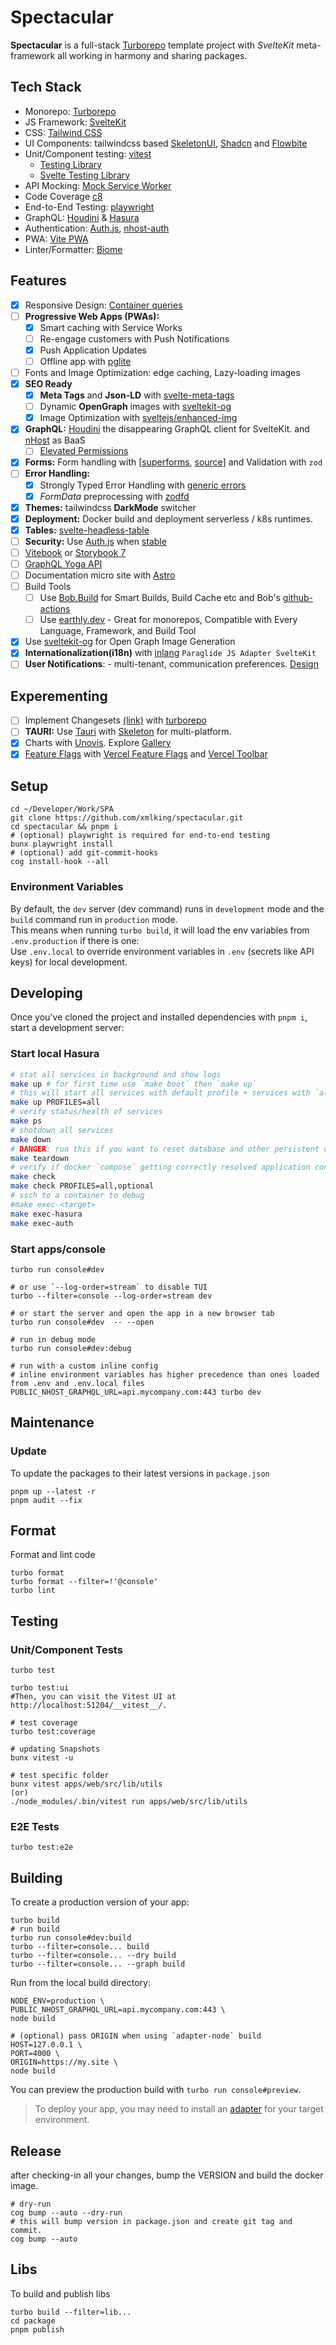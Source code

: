 # Spectacular

**Spectacular** is a full-stack [Turborepo](https://turbo.build/repo/docs/handbook) template project with _SvelteKit_ meta-framework all working in harmony and sharing packages.

## Tech Stack

- Monorepo: [Turborepo](https://turbo.build/repo/docs/handbook)
- JS Framework: [SvelteKit](https://kit.svelte.dev/)
- CSS: [Tailwind CSS](https://tailwindcss.com/)
- UI Components: tailwindcss based [SkeletonUI](https://www.skeleton.dev/), [Shadcn](https://www.shadcn-svelte.com/) and [Flowbite](https://flowbite-svelte.com/)
- Unit/Component testing: [vitest](https://vitest.dev/)
  - [Testing Library](https://testing-library.com/)
  - [Svelte Testing Library](https://github.com/testing-library/svelte-testing-library)
- API Mocking: [Mock Service Worker](https://mswjs.io/)
- Code Coverage [c8](https://c8.io/)
- End-to-End Testing: [playwright](https://playwright.dev/)
- GraphQL: [Houdini](https://www.houdinigraphql.com/) & [Hasura](https://hasura.io/)
- Authentication: [Auth.js](https://authjs.dev/),  [nhost-auth](https://nhost.io/product/auth)
- PWA: [Vite PWA](https://vite-pwa-org.netlify.app/frameworks/sveltekit.html)
- Linter/Formatter: [Biome](https://biomejs.dev/)

## Features

- [x] Responsive Design: [Container queries](https://www.smashingmagazine.com/2021/05/complete-guide-css-container-queries/)
- [ ] **Progressive Web Apps (PWAs):**
  - [x] Smart caching with Service Works
  - [ ] Re-engage customers with Push Notifications
  - [x] Push Application Updates
  - [ ] Offline app with [pglite](https://github.com/electric-sql/pglite)
- [ ] Fonts and Image Optimization: edge caching, Lazy-loading images
- [x] **SEO Ready**
  - [x] **Meta Tags** and **Json-LD** with [svelte-meta-tags](https://github.com/oekazuma/svelte-meta-tags#readme)
  - [ ] Dynamic **OpenGraph** images with [sveltekit-og](https://github.com/etherCorps/sveltekit-og#create-svelte)
  - [x] Image Optimization with [sveltejs/enhanced-img](https://kit.svelte.dev/docs/images)
- [x] **GraphQL:** [Houdini](https://www.houdinigraphql.com/) the disappearing GraphQL client for SvelteKit. and [nHost](https://nhost.io/) as BaaS
  - [ ] [Elevated Permissions](https://nhost.io/blog/elevated-permissions)
- [x] **Forms:** Form handling with [[superforms](https://superforms.vercel.app/), [source](https://github.com/ciscoheat/sveltekit-superforms)] and Validation with `zod`
- [ ] **Error Handling:**
  - [x] Strongly Typed Error Handling with [generic errors](./src/lib/errors#readme)
  - [x] _FormData_ preprocessing with [zodfd](./src/lib/zodfd#readme)
- [x] **Themes:** tailwindcss **DarkMode** switcher
- [x] **Deployment:** Docker build and deployment serverless / k8s runtimes.
- [x] **Tables:** [svelte-headless-table](https://svelte-headless-table.bryanmylee.com/docs/getting-started/overview#what-is-a-headless-ui-library)
- [ ] **Security:** Use [Auth.js](https://authjs.dev/) when [stable](https://vercel.com/blog/announcing-sveltekit-auth)
- [ ] [Vitebook](https://vitebook.dev/introduction/what-is-vitebook.html) or [Storybook 7](https://github.com/storybookjs/storybook/blob/next/code/frameworks/sveltekit/README.md)
- [ ] [GraphQL Yoga API](https://github.com/dotansimha/graphql-yoga/blob/main/examples/sveltekit/src/routes/api/graphql/%2Bserver.ts)
- [ ] Documentation micro site with [Astro](https://github.com/PuruVJ/neodrag/tree/main/docs)
- [ ] Build Tools
  - [ ] Use [Bob.Build](https://bob.build/) for Smart Builds, Build Cache etc and Bob's [github-actions](https://bob.build/docs/ci-recipes/github-actions/)
  - [ ] Use [earthly.dev](https://earthly.dev/) - Great for monorepos, Compatible with Every Language, Framework, and Build Tool
- [x] Use [sveltekit-og](https://github.com/etherCorps/sveltekit-og) for Open Graph Image Generation
- [x] **Internationalization(i18n)** with [inlang](https://inlang.com/c/libraries) `Paraglide JS Adapter SvelteKit`
- [ ] **User Notifications**: - multi-tenant, communication preferences. [Design](https://www.linkedin.com/pulse/design-notification-system-omar-ismail/)

## Experementing

- [ ] Implement Changesets [(link)](https://github.com/changesets/changesets) with [turborepo](https://turbo.build/repo/docs/handbook/publishing-packages/versioning-and-publishing)
- [ ] **TAURI:** Use [Tauri](https://tauri.app/) with [Skeleton](https://www.skeleton.dev/docs/tauri) for multi-platform.
- [x] Charts with [Unovis](https://unovis.dev/). Explore [Gallery](https://unovis.dev/gallery)
- [x] [Feature Flags](https://flags-sdk.dev/) with [Vercel Feature Flags](https://vercel.com/docs/workflow-collaboration/feature-flags) and [Vercel Toolbar](https://vercel.com/docs/workflow-collaboration/vercel-toolbar)

## Setup

```shell
cd ~/Developer/Work/SPA
git clone https://github.com/xmlking/spectacular.git
cd spectacular && pnpm i
# (optional) playwright is required for end-to-end testing
bunx playwright install
# (optional) add git-commit-hooks
cog install-hook --all
```

### Environment Variables

By default, the `dev` server (dev command) runs in `development` mode and the `build` command run in `production`
mode.  
This means when running `turbo build`, it will load the env variables from `.env.production` if there is one:  
Use `.env.local` to override environment variables in `.env` (secrets like API keys) for local development.

## Developing

Once you've cloned the project and installed dependencies with `pnpm i`, start a development server:

### Start local Hasura

```sh
# stat all services in background and show logs
make up # for first time use `make boot` then `make up`
# this will start all services with default profile + services with `all` profile.
make up PROFILES=all
# verify status/health of services
make ps
# shotdown all services
make down
# DANGER: run this if you want to reset database and other persistent volumes
make teardown
# verify if docker `compose` getting correctly resolved application config from .env and .secrests files
make check
make check PROFILES=all,optional
# ssch to a container to debug
#make exec-<target>
make exec-hasura
make exec-auth
```

### Start apps/console

```shell
turbo run console#dev

# or use `--log-order=stream` to disable TUI
turbo --filter=console --log-order=stream dev

# or start the server and open the app in a new browser tab
turbo run console#dev  -- --open 

# run in debug mode
turbo run console#dev:debug

# run with a custom inline config
# inline environment variables has higher precedence than ones loaded from .env and .env.local files
PUBLIC_NHOST_GRAPHQL_URL=api.mycompany.com:443 turbo dev
```

## Maintenance

### Update

To update the packages to their latest versions in `package.json`

```shell
pnpm up --latest -r
pnpm audit --fix
```

## Format

Format and lint code

```shell
turbo format
turbo format --filter=!'@console'
turbo lint
```

## Testing

### Unit/Component Tests

```shell
turbo test

turbo test:ui
#Then, you can visit the Vitest UI at http://localhost:51204/__vitest__/.

# test coverage
turbo test:coverage

# updating Snapshots
bunx vitest -u

# test specific folder
bunx vitest apps/web/src/lib/utils
(or)
./node_modules/.bin/vitest run apps/web/src/lib/utils
```

### E2E Tests

```shell
turbo test:e2e
```

## Building

To create a production version of your app:

```shell
turbo build
# run build
turbo run console#dev:build
turbo --filter=console... build
turbo --filter=console... --dry build
turbo --filter=console... --graph build
```

Run from the local build directory:

```shell
NODE_ENV=production \
PUBLIC_NHOST_GRAPHQL_URL=api.mycompany.com:443 \
node build

# (optional) pass ORIGIN when using `adapter-node` build
HOST=127.0.0.1 \
PORT=4000 \
ORIGIN=https://my.site \
node build
```

You can preview the production build with `turbo run console#preview`.

> To deploy your app, you may need to install an [adapter](https://kit.svelte.dev/docs/adapters) for your target
> environment.

## Release

after checking-in all your changes, bump the VERSION and build the docker image.

```shell
# dry-run
cog bump --auto --dry-run
# this will bump version in package.json and create git tag and commit.
cog bump --auto
```

## Libs

To build and publish libs

```shell
turbo build --filter=lib...
cd package
pnpm publish
```
